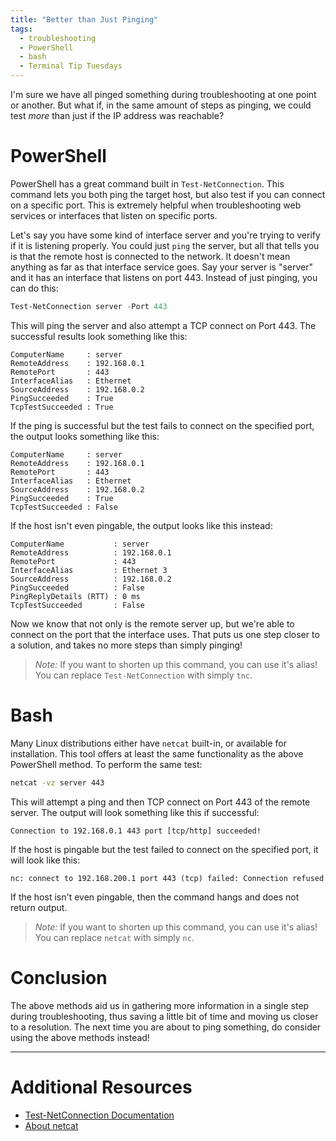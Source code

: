 ```yaml
---
title: "Better than Just Pinging"
tags:
  - troubleshooting
  - PowerShell
  - bash
  - Terminal Tip Tuesdays
---
```


I'm sure we have all pinged something during troubleshooting at one point or another. But what if, in the same amount of steps as pinging, we could test *more* than just if the IP address was reachable?

# PowerShell
PowerShell has a great command built in `Test-NetConnection`. This command lets you both ping the target host, but also test if you can connect on a specific port. This is extremely helpful when troubleshooting web services or interfaces that listen on specific ports.

Let's say you have some kind of interface server and you're trying to verify if it is listening properly. You could just `ping` the server, but all that tells you is that the remote host is connected to the network. It doesn't mean anything as far as that interface service goes. Say your server is "server" and it has an interface that listens on port 443. Instead of just pinging, you can do this:

```PowerShell
Test-NetConnection server -Port 443
```

This will ping the server and also attempt a TCP connect on Port 443. The successful results look something like this:

```output
ComputerName     : server
RemoteAddress    : 192.168.0.1
RemotePort       : 443
InterfaceAlias   : Ethernet
SourceAddress    : 192.168.0.2
PingSucceeded    : True
TcpTestSucceeded : True
```

If the ping is successful but the test fails to connect on the specified port, the output looks something like this:

```output
ComputerName     : server
RemoteAddress    : 192.168.0.1
RemotePort       : 443
InterfaceAlias   : Ethernet
SourceAddress    : 192.168.0.2
PingSucceeded    : True
TcpTestSucceeded : False
```

If the host isn't even pingable, the output looks like this instead:

```output
ComputerName           : server
RemoteAddress          : 192.168.0.1
RemotePort             : 443
InterfaceAlias         : Ethernet 3
SourceAddress          : 192.168.0.2
PingSucceeded          : False
PingReplyDetails (RTT) : 0 ms
TcpTestSucceeded       : False
```

Now we know that not only is the remote server up, but we're able to connect on the port that the interface uses. That puts us one step closer to a solution, and takes no more steps than simply pinging!

> *Note:*
> If you want to shorten up this command, you can use it's alias! You can replace `Test-NetConnection` with simply `tnc`.

# Bash
Many Linux distributions either have `netcat` built-in, or available for installation. This tool offers at least the same functionality as the above PowerShell method. To perform the same test:

```Bash
netcat -vz server 443
```

This will attempt a ping and then TCP connect on Port 443 of the remote server. The output will look something like this if successful:

```output
Connection to 192.168.0.1 443 port [tcp/http] succeeded!
```

If the host is pingable but the test failed to connect on the specified port, it will look like this:

```output
nc: connect to 192.168.200.1 port 443 (tcp) failed: Connection refused
```

If the host isn't even pingable, then the command hangs and does not return output.

> *Note:*
> If you want to shorten up this command, you can use it's alias! You can replace `netcat` with simply `nc`.

# Conclusion
The above methods aid us in gathering more information in a single step during troubleshooting, thus saving a little bit of time and moving us closer to a resolution. The next time you are about to ping something, do consider using the above methods instead!

---
# Additional Resources
- [Test-NetConnection Documentation](https://learn.microsoft.com/en-us/powershell/module/nettcpip/test-netconnection?view=windowsserver2022-ps)
- [About netcat](https://en.wikipedia.org/wiki/Netcat)
